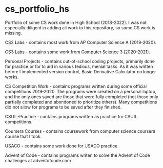 # cs_portfolio_hs
Portfolio of some CS work done in High School (2018-2022). I was not especially diligent in adding all work to this repository, so some CS work is missing.

CS2 Labs - contains most work from AP Computer Science A (2019-2020).

CS3 Labs - contains some work from Computer Science 3 (2020-2021).

Personal Projects - contains out-of-school coding projects, primarily done for practice or for to aid in various tedious, menial tasks. As it was written before I implemented version control, Basic Derivative Calculator no longer works.

CS Competition Work - contains programs written during some official competitions 2019-2020. The programs were created on a personal laptop, and the only ones saved are those that were fully completed (not those only partially completed and abondoned to prioritize others). Many competitions did not allow for programs to be saved after they finished.

CSUIL-Practice - contains programs written as practice for CSUIL competitions.

Coursera Courses - contains coursework from computer science coursera course that I took.

USACO - contains some work done for USACO practice.

Advent of Code - contains programs writen to solve the Advent of Code challenges at adventofcode.com
